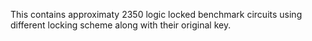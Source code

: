 
This contains approximaty 2350 logic locked benchmark circuits using different locking scheme along with their original key.